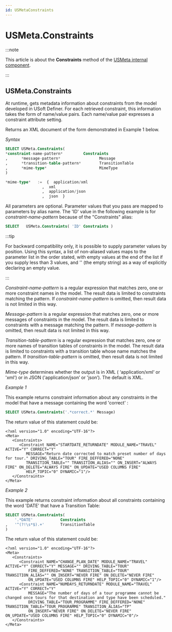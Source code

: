 ```yaml
---
id: USMetaConstraints
---
```


# USMeta.Constraints




:::note

This article is about the **Constraints** method of the [USMeta internal component](/docs/Extensions/USMeta_internal_component).

:::

## **USMeta.Constraints**

At runtime, gets metadata information about constraints from the model developed in USoft Definer. For each retrieved constraint, this information takes the form of name/value pairs. Each name/value pair expresses a constraint attribute setting.

Returns an XML document of the form demonstrated in Example 1 below.

*Syntax*

```sql
SELECT USMeta.Constraints(
*constraint-name-pattern*         Constraints
,      *message-pattern*                 Message
,      *transition-table-pattern*        TransitionTable
,      *mime-type*                       MimeType
)

*mime-type*   :=  {  application/xml
                ,  xml
                ,  application/json
                ,  json  }


```

All parameters are optional. Parameter values that you pass are mapped to parameters by alias name. The 'ID' value in the following example is for *constraint-name-pattern* because of the "Constraints" alias:

```sql
SELECT   USMeta.Constraints( 'ID' Constraints )
```


:::tip

For backward compatibility only, it is possible to supply parameter values by position. Using this syntax, a list of non-aliased values maps to the parameter list in the order stated, with empty values at the end of the list if you supply less than 3 values, and '' (the empty string) as a way of explicitly declaring an empty value.

:::

*Constraint-name-pattern* is a regular expression that matches zero, one or more constraint names in the model. The result data is limited to constraints matching the pattern. If *constraint-name-pattern* is omitted, then result data is not limited in this way.

*Message-pattern* is a regular expression that matches zero, one or more messages of constraints in the model. The result data is limited to constraints with a message matching the pattern. If *message-pattern* is omitted, then result data is not limited in this way.

*Transition-table-pattern* is a regular expression that matches zero, one or more names of transition tables of constraints in the model. The result data is limited to constraints with a transition table whose name matches the pattern. If *transition-table-pattern* is omitted, then result data is not limited in this way.

*Mime-type* determines whether the output is in XML ( ‘application/xml‘ or 'xml’) or in JSON ('application/json’ or 'json’). The default is XML.

*Example 1*

This example returns constraint information about any constraints in the model that have a message containing the word 'correct' :

```sql
SELECT USMeta.Constraints('.*correct.*' Message)
```

The return value of this statement could be:

```language-xml
<?xml version="1.0" encoding="UTF-16"?>
<Meta>
   <Constraints>
      <Constraint NAME="STARTDATE_RETURNDATE" MODULE_NAME="TRAVEL" ACTIVE="Y" CORRECT="Y"
         MESSAGE="Return date corrected to match preset number of days for tour." DRIVING_TABLE="TOUR" FIRE_DEFFERED="NONE"
         TRANSITION_TABLE="" TRANSITION_ALIAS="" ON_INSERT="ALWAYS FIRE" ON_DELETE="ALWAYS FIRE" ON_UPDATE="USED COLUMNS FIRE"
         HELP_TOPIC="0" DYNAMIC="1"/>
   </Constraints>
</Meta>
```

*Example 2*

This example returns constraint information about all constraints containing the word 'DATE' that have a Transition Table:

```sql
SELECT USMeta.Constraints(
    '.*DATE'            Constraints
,   '^(?!\s*$).+'       TransitionTable
)
```

The return value of this statement could be:

```language-xml
<?xml version="1.0" encoding="UTF-16"?>
<Meta>
   <Constraints>
      <Constraint NAME="CHANGE_PLAN_DATE" MODULE_NAME="TRAVEL" ACTIVE="Y" CORRECT="Y" MESSAGE="" DRIVING_TABLE="TOUR"
          FIRE_DEFFERED="NONE" TRANSITION_TABLE="TOUR" TRANSITION_ALIAS="" ON_INSERT="NEVER FIRE" ON_DELETE="NEVER FIRE"
          ON_UPDATE="USED COLUMNS FIRE" HELP_TOPIC="0" DYNAMIC="1"/>
      <Constraint NAME="NUMDAYS_RETURNDATE" MODULE_NAME="TRAVEL" ACTIVE="Y" CORRECT="Y"
          MESSAGE="The number of days of a tour programme cannot be changed once tours for that destination and type have been scheduled."
          DRIVING_TABLE="TOUR_PROGRAMME" FIRE_DEFFERED="NONE" TRANSITION_TABLE="TOUR_PROGRAMME" TRANSITION_ALIAS="TP"
          ON_INSERT="NEVER FIRE" ON_DELETE="NEVER FIRE" ON_UPDATE="USED COLUMNS FIRE" HELP_TOPIC="0" DYNAMIC="0"/>
   </Constraints>
</Meta>
```

 